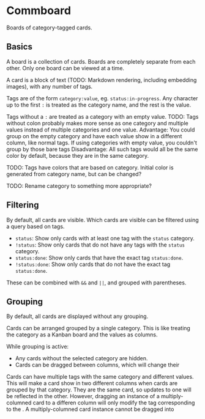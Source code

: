 # Commboard
Boards of category-tagged cards.


## Basics
A board is a collection of cards. Boards are completely separate from each other. Only one board can be viewed at a time.

A card is a block of text (TODO: Markdown rendering, including embedding images), with any number of tags.

Tags are of the form `category:value`, eg. `status:in-progress`. Any character up to the first `:` is treated as the category name, and the rest is the value.

Tags without a `:` are treated as a category with an empty value.
TODO: Tags without colon probably makes more sense as one category and multiple values instead of multiple categories and one value.
Advantage: You could group on the empty category and have each value show in a different column, like normal tags. If using categories with empty value, you couldn't group by those bare tags
Disadvantage: All such tags would all be the same color by default, because they are in the same category.

TODO: Tags have colors that are based on category. Initial color is generated from category name, but can be changed?

TODO: Rename category to something more appropriate?


## Filtering
By default, all cards are visible. Which cards are visible can be filtered using a query based on tags.

- `status`: Show only cards with at least one tag with the `status` category.
- `!status`: Show only cards that do not have any tags with the `status` category.
- `status:done`: Show only cards that have the exact tag `status:done`.
- `!status:done`: Show only cards that do not have the exact tag `status:done`.

These can be combined with `&&` and `||`, and grouped with parentheses.


## Grouping
By default, all cards are displayed without any grouping.

Cards can be arranged grouped by a single category. This is like treating the category as a Kanban board and the values as columns.

While grouping is active:
- Any cards without the selected category are hidden.
- Cards can be dragged between columns, which will change their

Cards can have multiple tags with the same category and different values. This will make a card show in two different columns when cards are grouped by that category. They are the same card, so updates to one will be reflected in the other. However, dragging an instance of a multiply-columned card to a differen column will only modify the tag corresponding to the . A multiply-columned card instance cannot be dragged into
